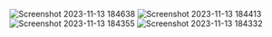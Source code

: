![Screenshot 2023-11-13 184638](https://github.com/saurav9283/TTL/assets/87579538/55d903b3-7a8d-4185-93bf-8b29beddccb0)
![Screenshot 2023-11-13 184413](https://github.com/saurav9283/TTL/assets/87579538/782eaf7a-b09c-4220-9b30-7e24f1a4970d)
![Screenshot 2023-11-13 184355](https://github.com/saurav9283/TTL/assets/87579538/f28b21f6-0494-40ba-b3bc-bd1ba6e77b49)
![Screenshot 2023-11-13 184332](https://github.com/saurav9283/TTL/assets/87579538/f17d99b0-5f95-4439-b080-446b4fc29904)
